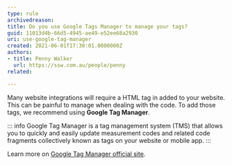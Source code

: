 ```yaml
---
type: rule
archivedreason:
title: Do you use Google Tags Manager to manage your tags?
guid: 11013d4b-66d5-4945-ae49-e52ee68a2930
uri: use-google-tag-manager
created: 2021-06-01T17:30:01.0000000Z
authors:
- title: Penny Walker
  url: https://ssw.com.au/people/penny
related:

---
```


Many website integrations will require a HTML tag in added to your website. This can be painful to manage when dealing with the code. To add those tags, we recommend using **Google Tag Manager**.

::: info
Google Tag Manager is a tag management system (TMS) that allows you to quickly and easily update measurement codes and related code fragments collectively known as tags on your website or mobile app.
:::

<!--endintro-->

Learn more on [Google Tag Manager official site](https://marketingplatform.google.com/about/tag-manager/benefits/).


